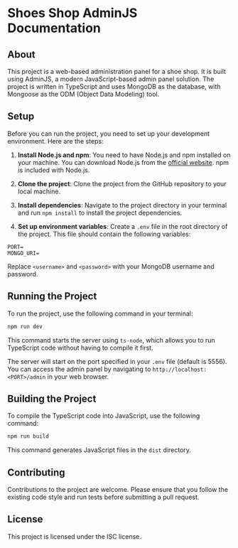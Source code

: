 # Shoes Shop AdminJS Documentation

## About

This project is a web-based administration panel for a shoe shop. It is built using AdminJS, a modern JavaScript-based admin panel solution. The project is written in TypeScript and uses MongoDB as the database, with Mongoose as the ODM (Object Data Modeling) tool.

## Setup

Before you can run the project, you need to set up your development environment. Here are the steps:

1. **Install Node.js and npm**: You need to have Node.js and npm installed on your machine. You can download Node.js from the [official website](https://nodejs.org/). npm is included with Node.js.

2. **Clone the project**: Clone the project from the GitHub repository to your local machine.

3. **Install dependencies**: Navigate to the project directory in your terminal and run `npm install` to install the project dependencies.

4. **Set up environment variables**: Create a `.env` file in the root directory of the project. This file should contain the following variables:

```dotenv
PORT=
MONGO_URI=
```

Replace `<username>` and `<password>` with your MongoDB username and password.

## Running the Project

To run the project, use the following command in your terminal:

```bash
npm run dev
```

This command starts the server using `ts-node`, which allows you to run TypeScript code without having to compile it first.

The server will start on the port specified in your `.env` file (default is 5556). You can access the admin panel by navigating to `http://localhost:<PORT>/admin` in your web browser.

## Building the Project

To compile the TypeScript code into JavaScript, use the following command:

```bash
npm run build
```

This command generates JavaScript files in the `dist` directory.

## Contributing

Contributions to the project are welcome. Please ensure that you follow the existing code style and run tests before submitting a pull request.

## License

This project is licensed under the ISC license.
